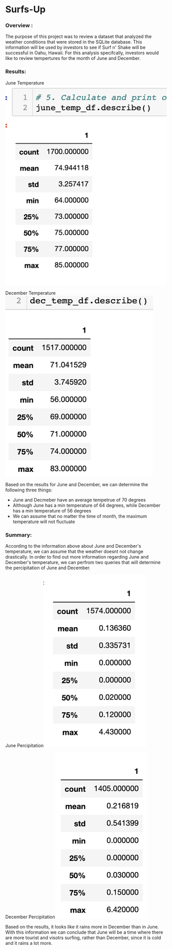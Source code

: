 # Surfs-Up

### Overview :
The purpose of this project was to review a dataset that analyzed the weather conditions that were stored in the SQLite database. This information will be used by investors to see if Surf n' Shake will be successful in Oahu, Hawaii. For this analysis specifcally, investors would like to review tempertures for the month of June and December.

### Results:

June Temperature ![alt text](https://github.com/mquimi/Surfs-Up/blob/main/imgs/June.png)

December Temperature ![alt text](https://github.com/mquimi/Surfs-Up/blob/main/imgs/December.png)

Based on the results for June and December, we can determine the following three things:
- June and Decmeber have an average tempetrue of 70 degrees
- Although June has a min temperature of 64 degrees, while December has a min temperature of 56 degrees
- We can assume that no matter the time of month, the maximum temperature will not fluctuate


### Summary:

According to the information above about June and December's temperature, we can assume that the weather doesnt not change drastically. In order to find out more information regarding June and December's temperature, we can perfrom two queries that will determine the percipitation of June and December.

June Percipitation![alt text](https://github.com/mquimi/Surfs-Up/blob/main/imgs/June_percipitation.png)

December Percipitation![alt text](https://github.com/mquimi/Surfs-Up/blob/main/imgs/December_percipitation.png)


Based on the results, it looks like it rains more in December than in June. With this information we can conclude that June will be a time where there are more tourist and visotrs surfing, rather than December, since it is cold and it rains a lot more. 

